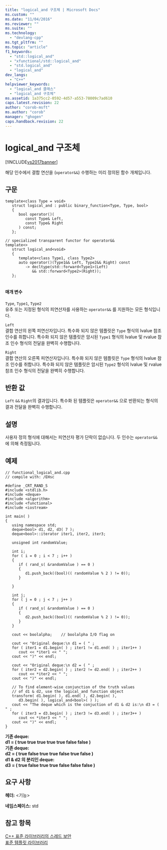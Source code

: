 ```yaml
---
title: "logical_and 구조체 | Microsoft Docs"
ms.custom: ""
ms.date: "11/04/2016"
ms.reviewer: ""
ms.suite: ""
ms.technology: 
  - "devlang-cpp"
ms.tgt_pltfrm: ""
ms.topic: "article"
f1_keywords: 
  - "std::logical_and"
  - "xfunctional/std::logical_and"
  - "std.logical_and"
  - "logical_and"
dev_langs: 
  - "C++"
helpviewer_keywords: 
  - "logical_and 클래스"
  - "logical_and 구조체"
ms.assetid: 1a375cc2-0592-4d57-a553-78009c7ad610
caps.latest.revision: 22
author: "corob-msft"
ms.author: "corob"
manager: "ghogen"
caps.handback.revision: 22
---
```

# logical_and 구조체
[!INCLUDE[vs2017banner](../assembler/inline/includes/vs2017banner.md)]

해당 인수에서 결합 연산을 \(`operator&&`\) 수행하는 미리 정의된 함수 개체입니다.  
  
## 구문  
  
```  
template<class Type = void>  
   struct logical_and : public binary_function<Type, Type, bool>   
   {  
      bool operator()(  
         const Type& Left,   
         const Type& Right  
      ) const;  
   };  
  
// specialized transparent functor for operator&&  
template<>  
   struct logical_and<void>  
   {  
      template<class Type1, class Type2>  
      auto operator()(Type1&& Left, Type2&& Right) const  
         -> decltype(std::forward<Type1>(Left)  
            && std::forward<Type2>(Right));  
   };  
  
```  
  
#### 매개 변수  
 `Type`, `Type1`, `Type2`  
 유추 또는 지정된 형식의 피연산자를 사용하는 `operator&&` 를 지원하는 모든 형식입니다.  
  
 `Left`  
 결합 연산의 왼쪽 피연산자입니다.  특수화 되지 않은 템플릿은 `Type` 형식의 lvalue 참조 인수를 취합니다.  특수화 되지 않은 템플릿은 암시된 `Type1` 형식의 lvalue 및 rvalue 참조 인수 형식의 전달을 완벽히 수행합니다.  
  
 `Right`  
 결합 연산의 오른쪽 피연산자입니다.  특수화 되지 않은 템플릿은 `Type` 형식의 lvalue 참조 인수를 취합니다.  특수화 되지 않은 템플릿은 암시된 `Type2` 형식의 lvalue 및 rvalue 참조 인수 형식의 전달을 완벽히 수행합니다.  
  
## 반환 값  
 `Left` `&&` `Right`의 결과입니다.  특수화 된 템플릿은 `operator&&` 으로 반환되는 형식의 결과 전달을 완벽히 수행합니다.  
  
## 설명  
 사용자 정의 형식에 대해서는 피연산자 평가 단락이 없습니다.  두 인수는 `operator&&` 에 의해 측정됩니다.  
  
## 예제  
  
```  
// functional_logical_and.cpp  
// compile with: /EHsc  
  
#define _CRT_RAND_S  
#include <stdlib.h>  
#include <deque>  
#include <algorithm>  
#include <functional>  
#include <iostream>  
  
int main( )  
{  
   using namespace std;  
   deque<bool> d1, d2, d3( 7 );  
   deque<bool>::iterator iter1, iter2, iter3;  
  
   unsigned int randomValue;  
  
   int i;  
   for ( i = 0 ; i < 7 ; i++ )  
   {  
      if ( rand_s( &randomValue ) == 0 )  
      {  
         d1.push_back((bool)(( randomValue % 2 ) != 0));  
      }  
  
   }  
  
   int j;  
   for ( j = 0 ; j < 7 ; j++ )  
   {  
      if ( rand_s( &randomValue ) == 0 )  
      {  
         d2.push_back((bool)(( randomValue % 2 ) != 0));  
      }  
   }  
  
   cout << boolalpha;    // boolalpha I/O flag on  
  
   cout << "Original deque:\n d1 = ( " ;  
   for ( iter1 = d1.begin( ) ; iter1 != d1.end( ) ; iter1++ )  
      cout << *iter1 << " ";  
   cout << ")" << endl;  
  
   cout << "Original deque:\n d2 = ( " ;  
   for ( iter2 = d2.begin( ) ; iter2 != d2.end( ) ; iter2++ )  
      cout << *iter2 << " ";  
   cout << ")" << endl;  
  
   // To find element-wise conjunction of the truth values  
   // of d1 & d2, use the logical_and function object  
   transform( d1.begin( ), d1.end( ), d2.begin( ),  
      d3.begin( ), logical_and<bool>( ) );  
   cout << "The deque which is the conjuction of d1 & d2 is:\n d3 = ( " ;  
   for ( iter3 = d3.begin( ) ; iter3 != d3.end( ) ; iter3++ )  
      cout << *iter3 << " ";  
   cout << ")" << endl;  
}  
```  
  
  **기존 deque:**  
 **d1 \= \( true true true true true false false \)**  
**기존 deque:**  
 **d2 \= \( true false true true false true false \)**  
**d1 & d2 의 분리인 deque:**  
 **d3 \= \( true false true true false false false \)**   
## 요구 사항  
 **헤더:** \<기능\>  
  
 **네임스페이스:** std  
  
## 참고 항목  
 [C\+\+ 표준 라이브러리의 스레드 보안](../standard-library/thread-safety-in-the-cpp-standard-library.md)   
 [표준 템플릿 라이브러리](../misc/standard-template-library.md)